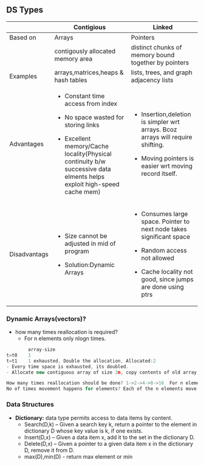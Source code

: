 ## DS Types

| |Contigious|Linked|
|---|---|---|
|Based on|Arrays|Pointers|
||contigously allocated memory area|distinct chunks of memory bound together by pointers|
|Examples|arrays,matrices,heaps & hash tables|lists, trees, and graph adjacency lists|
|Advantages|<ul><li>Constant time access from index</li></ul><ul><li>No space wasted for storing links</li></ul><ul><li>Excellent memory/Cache locality(Physical continuity b/w successive data elments helps exploit high-speed cache mem)</li></ul>|<ul><li>Insertion,deletion is simpler wrt arrays. Bcoz arrays will require shifting.</li></ul><ul><li>Moving pointers is easier wrt moving record itself.</li></ul>|
|Disadvantags|<ul><li>Size cannot be adjusted in mid of program</li></ul><ul><li>Solution:Dynamic Arrays</li></ul>|<ul><li>Consumes large space. Pointer to next node takes significant space</li></ul><ul><li>Random access not allowed</li></ul><ul><li>Cache locality not good, since jumps are done using ptrs</li></ul>|
		
### Dynamic Arrays(vectors)?
- how many times reallocation is required?
	- For n elements only nlogn times.
```c++
		array-size
t=t0	1
t=t1	1 exhausted, Double the allocation, Allocated:2
- Every time space is exhausted, its doubled.
- Allocate new contiguous array of size 2m, copy contents of old array to the lower half of the new one, return

How many times reallocation should be done? 1->2->4->8->16	For n elements logn
No of times movement happens for elements? Each of the n elements move only two times on average.
```

### Data Structures
- **Dictionary:** data type permits access to data items by content.
	- Search(D,k) – Given a search key k, return a pointer to the element in dictionary D whose key value is k, if one exists.
	- Insert(D,x) – Given a data item x, add it to the set in the dictionary D.
	- Delete(D,x) – Given a pointer to a given data item x in the dictionary D, remove it from D.
	- max(D),min(D) - return max element or min
